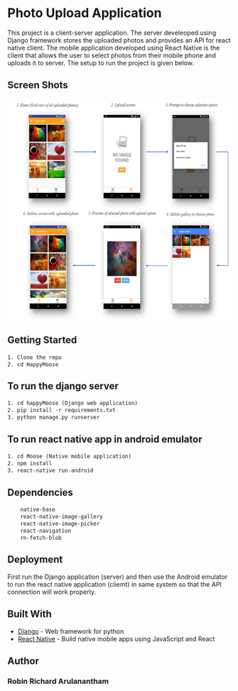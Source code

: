 # Photo Upload Application

This project is a client-server application. The server develeoped using Django framework stores the uploaded photos and provides an API for react native client. The mobile application developed using React Native is the client that allows the user to select photos from their mobile phone and uploads it to server. The setup to run the project is given below. 

## Screen Shots
<img src="/screenshot/screenshot.PNG" width="800" height="500" />

## Getting Started


```
1. Clone the repo
2. cd HappyMoose
```
## To run the django server
```
1. cd happyMoose (Django web application)
2. pip install -r requirements.txt
3. python manage.py runserver
```
## To run react native app in android emulator
```
1. cd Moose (Native mobile application)
2. npm install
3. react-native run-android
```
## Dependencies

```
    native-base
    react-native-image-gallery
    react-native-image-picker
    react-navigation
    rn-fetch-blob
```


## Deployment

First run the Django application (server) and then use the Android emulator to run the react native application (cliemt) in same system so that the API connection will work properly.

## Built With

* [Django](https://docs.djangoproject.com/en/2.1/intro/) - Web framework for python
* [React Native](https://facebook.github.io/react-native/docs/getting-started.html) - Build native mobile apps using JavaScript and React

## Author

### Robin Richard Arulanantham 

<!-- ## License

This project is licensed under the MIT License - see the [LICENSE.md](LICENSE.md) file for details -->


